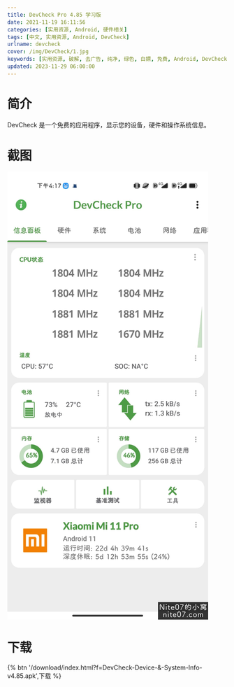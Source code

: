 ```yaml
---
title: DevCheck Pro 4.85 学习版
date: 2021-11-19 16:11:56
categories: [实用资源, Android, 硬件相关]
tags: [中文, 实用资源, Android, DevCheck]
urlname: devcheck
cover: /img/DevCheck/1.jpg
keywords: [实用资源, 破解, 去广告, 纯净, 绿色, 白嫖, 免费, Android, DevCheck]
updated: 2023-11-29 06:00:00
---
```


# 简介

DevCheck 是一个免费的应用程序，显示您的设备，硬件和操作系统信息。

# 截图

![](/img/DevCheck/2.jpg)

# 下载

{% btn '/download/index.html?f=DevCheck-Device-&-System-Info-v4.85.apk',下载 %}
